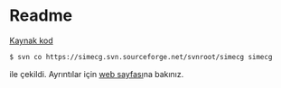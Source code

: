 # Readme

[Kaynak kod](http://sourceforge.net/scm/?type=svn&group_id=263385)

```sh
$ svn co https://simecg.svn.sourceforge.net/svnroot/simecg simecg
```

ile çekildi. Ayrıntılar için [web sayfası](http://simecg.sourceforge.net/)na
bakınız.

